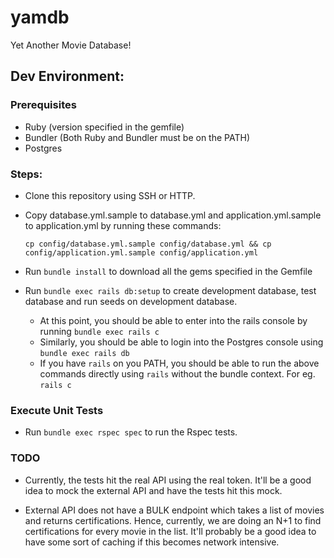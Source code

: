 # yamdb
Yet Another Movie Database!

## Dev Environment:

### Prerequisites

* Ruby (version specified in the gemfile)
* Bundler (Both Ruby and Bundler must be on the PATH)
* Postgres

### Steps:

* Clone this repository using SSH or HTTP.
* Copy database.yml.sample to database.yml and application.yml.sample to application.yml by running these commands:

    ```shell script
    cp config/database.yml.sample config/database.yml && cp config/application.yml.sample config/application.yml
    ```
* Run `bundle install` to download all the gems specified in the Gemfile
* Run `bundle exec rails db:setup` to create development database, test database and run seeds on development database.
    * At this point, you should be able to enter into the rails console by running `bundle exec rails c`
    * Similarly, you should be able to login into the Postgres console using `bundle exec rails db`
    * If you have `rails` on you PATH, you should be able to run the above commands directly using `rails` without the bundle context. For eg. `rails c`
    
### Execute Unit Tests

* Run `bundle exec rspec spec` to run the Rspec tests.

### TODO

* Currently, the tests hit the real API using the real token. 
It'll be a good idea to mock the external API and have the tests hit this mock.

* External API does not have a BULK endpoint which takes a list of movies and returns certifications.
Hence, currently, we are doing an N+1 to find certifications for every movie in the list. 
It'll probably be a good idea to have some sort of caching if this becomes network intensive.